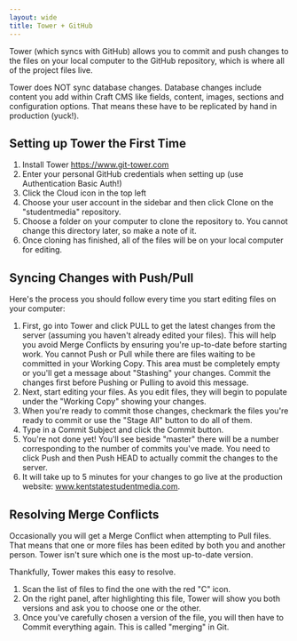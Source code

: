 ```yaml
---
layout: wide
title: Tower + GitHub
---
```


Tower (which syncs with GitHub) allows you to commit and push changes to the files on your local computer to the GitHub repository, which is where all of the project files live.

Tower does NOT sync database changes.  Database changes include content you add within Craft CMS like fields, content, images, sections and configuration options.  That means these have to be replicated by hand in production (yuck!).

## Setting up Tower the First Time

1.  Install Tower https://www.git-tower.com
2.  Enter your personal GitHub credentials when setting up (use Authentication Basic Auth!)
3.  Click the Cloud icon in the top left
4.  Choose your user account in the sidebar and then click Clone on the "studentmedia" repository.
5.  Choose a folder on your computer to clone the repository to.  You cannot change this directory later, so make a note of it.
6.  Once cloning has finished, all of the files will be on your local computer for editing.

## Syncing Changes with Push/Pull

Here's the process you should follow every time you start editing files on your computer:

1.  First, go into Tower and click PULL to get the latest changes from the server (assuming you haven't already edited your files).  This will help you avoid Merge Conflicts by ensuring you're up-to-date before starting work.  You cannot Push or Pull while there are files waiting to be committed in your Working Copy.  This area must be completely empty or you'll get a message about "Stashing" your changes.  Commit the changes first before Pushing or Pulling to avoid this message.
2.  Next, start editing your files.  As you edit files, they will begin to populate under the "Working Copy" showing your changes.  
3.  When you're ready to commit those changes, checkmark the files you're ready to commit or use the "Stage All" button to do all of them.
4.  Type in a Commit Subject and click the Commit button.
5.  You're not done yet!  You'll see beside "master" there will be a number corresponding to the number of commits you've made.  You need to click Push and then Push HEAD to actually commit the changes to the server.
6.  It will take up to 5 minutes for your changes to go live at the production website: www.kentstatestudentmedia.com.

## Resolving Merge Conflicts

Occasionally you will get a Merge Conflict when attempting to Pull files.  That means that one or more files has been edited by both you and another person.  Tower isn't sure which one is the most up-to-date version.

Thankfully, Tower makes this easy to resolve.

1.  Scan the list of files to find the one with the red "C" icon.
2.  On the right panel, after highlighting this file, Tower will show you both versions and ask you to choose one or the other.
3.  Once you've carefully chosen a version of the file, you will then have to Commit everything again.  This is called "merging" in Git.
